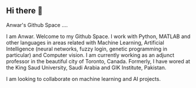 ## Hi there 👋

<!--
**AnwarMirza/AnwarMirza** is a ✨ _special_ ✨ repository because its `README.md` (this file) appears on your GitHub profile.

Here are some ideas to get you started:

- 🔭 I’m currently working on ...
- 🌱 I’m currently learning ...
- 👯 I’m looking to collaborate on ...
- 🤔 I’m looking for help with ...
- 💬 Ask me about ...
- 📫 How to reach me: ...
- 😄 Pronouns: ...
- ⚡ Fun fact: ...
-->

Anwar's Github Space ....

I am Anwar. Welcome to my Github Space. I work with Python, MATLAB and other languages in areas related with Machine Learning, Artificial Intelligence (neural networks, fuzzy login, genetic programming in particular) and Computer vision. I am currently working as an adjunct professor in the beautiful city of Toronto, Canada. Formerly, I have wored at the King Saud University, Saudi Arabia and GIK Institute, Pakistan.

I am looking to collaborate on machine learning and AI projects.

